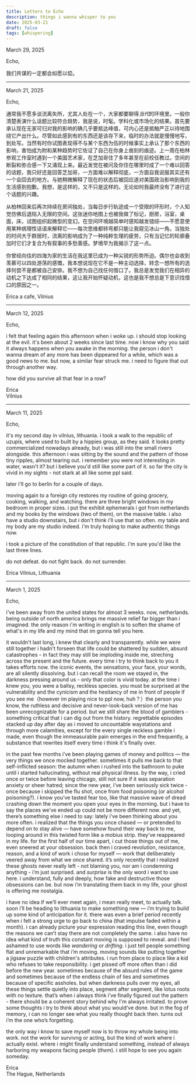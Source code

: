 ```yaml
---
title: Letters to Echo
description: things i wanna whisper to you
date: 2025-03-21
draft: false 
tags: [whispering] 
---
```

March 29, 2025

Echo,

我们共谋的一定都会如愿以偿。

----------------------------------




March 21, 2025

Echo, 

通常我不愿多谈流离失所，尤其人处在一个，大家都要聊得*当代*的环境里。一般你清楚表演什么话题比较符合趋势，我是说，时髦。学科化或市场化的结果。首先要承认现在无家可归对我的影响的确几乎要抵达峰值，可内心还是抵触严正以待地围绕它产出什么。尽管如此感到有的东西还是该存下来，临时的办法就是慢慢地写，到处写。当然有时你试图表现得不与某个东西为伍的时候事实上承认了那个东西的影响，害怕成为附和某种趋势时它佐证了自己在你身上凿刻的痕迹。上一周在柏林参观工作室时遇到一个美国艺术家，在芝加哥住了多年甚至在前校任教过。空间的断裂和弥合感一下又涌现上来。最近发觉在被问及你住在哪里时成了一个难以回答的话题，我只好还是回答芝加哥，一方面难以解释彻底，一方面自我说服其实还有一个会回去的地方。与她稍微解释了现在的状态后被回应道对美国政治影响到我的生活感到抱歉。我想，是这样的，又不只是这样的。无论如何我最终没有了进行这个话题的兴趣。

从柏林回来后再次持续在房间独处，当每日步行轨迹成一个受限的环形时，个人知觉仿佛后退陷入无限的空间。这张迷你地图上也被我做了标记，厨房，浴室，桌面，床，试图组织起微型的变幻。在空间环境越简单时感知越发错综——不愿意使用某种病理性话语来解释它——每次思维都转弯都只能让我窥见冰山一角。当独处的时间大于群居时，流离的影响成为了一种纯粹生理的疲劳，只有当记忆的轮廓叠加时它们才复合为有叙事的多愁善感。梦境早为我揭示了这一点。

你曾经向往的四海为家的生活在我这里已成为一种尖锐的形势所迫。偶尔也会收到羡慕可以四处游荡的感慨，我本想说现在它不是一种主动选择，转念一想所有的选择何尝不是都被自己安排。我不想为自己找任何借口了。我总是发觉我们在相异的动机之下达成了相同的结果，这让我开始怀疑动机，这也是我不想总是下意识找借口的原因之一。

Erica 
a cafe, Vilnius

--------------------







March 12, 2025  
  
Echo,  
  
i felt that feeling again this afternoon when i woke up. i should stop looking at the evil. it's been about 2 weeks since last time. now i know why you said it always happens when you awake in the morning. the person i don't wanna dream of any more has been dippeared for a while, which was a good news to me. but now, a similar fear struck me. i need to figure that out through another way.  
  
how did you survive all that fear in a row?
  
Erica  
Vilnius
  
-------------  


March 11, 2025

Echo,  

it's my second day in vilnius, lithuania. i took a walk to the republic of uzupis, where used to built by a hippies group, as they said. it looks pretty commercialized nowadays already, but i was still into the small rivers alongside. this afternoon i was sitting by the sound and the pattern of those tiny ripples, almost tearing out. i remember you were not interesting in water, wasn't it? but i believe you'd still like some part of it. so far the city is vivid in my sights - not stark at all like some ppl said. 

later i'll go to berlin for a couple of days. 

moving again to a foreign city restores my routine of going grocery, cooking, walking, and watching. there are three bright windows in my bedroom in proper sizes. i put the exhibit ephemerals i got from netherlands and my books by the windows (two of them), on the massive table.  i also have a studio downstairs, but i don't think i'll use that so often. my table and my body are my studio indeed. i'm truly hoping to make authentic things now.

i took a picture of the constitution of that republic. i'm sure you'd like the last three lines.

do not defeat. do not fight back. do not surrender.


Erica
Vilnius, Lithuania

----------------  
  
  

March 1, 2025  

Echo,  

i've been away from the united states for almost 3 weeks. now, netherlands. being outside of north america brings me massive relief far bigger than i imagined. the only reason i'm writing in english is to soften the shame of what's in my life and my mind that im gonna tell you here.  

it wouldn't last long, i knew that clearly and transparently. while we were still together i hadn't forseen that life could be shattered by sudden, absurd catastrophes - in fact they may still be imploding inside me, streching across the present and the future. every time i try to think back to you it takes efforts now. the iconic events, the sensations, your face, your words, are all silently dissolving. but i can recall the room we stayed in, the darkness pressing around us - only that color is vivid today. at the time i knew you, you were a ballsy, reckless species. you must be surprised at the vulnerability and the cynicism and the hesitancy of me in front of people if you see me（however im playing nice to ppl now, huh？）the person you know, the ruthless and decisive and never-look-back version of me has been unrecognizable for a period. but we still share the blood of gamblers - something critical that i can dig out from the history. regrettable episodes stacked up day after day as i moved to uncountable waystations and through more calamities, except for the every single reckless gamble i made, even though the immeasurable pain emerges in the end frequently, a substance that rewrites itself every time i think it's finally over.  

in the past few months i’ve been playing games of money and politics — the very things we once mocked together. sometimes it pulls me back to that self-inflicted season: the autumn when i rushed into the bathroom to puke until i started hallucinating, without real physical illness. by the way, i cried once or twice before leaving chicago, still not sure if it was separation anxiety or sheer hatred; since the new year, i’ve been seriously sick twice - once because i skipped the flu shot, once from food poisoning (or alcohol poisoning?). i know you’ve tasted fear too, like that massive wave of dread crashing down the moment you open your eyes in the morning. but i have to say the places we’ve ended up could not be more different now. and yet, there’s something else i need to say: lately i’ve been thinking about you more often. i realized that the things you once chased — or pretended to depend on to stay alive — have somehow found their way back to me, looping around in this twisted form like a mobius strip. they’ve reappeared in my life. for the first half of our time apart, i cut those things out of me, even sneered at your obsession. back then i craved revolution, resistance, reason, and a kind of work i chose for myself — work that deliberately veered away from what we once shared. it’s only recently that i realized these ghosts never really left - not blaming you, nor am i condemning anything - i’m just surprised. and *surprise* is the only word i want to use here. i understand, fully and deeply, how fake and destructive those obsessions can be. but now i’m translating them back in my life, your ghost is offering me nostalgia.  

i have no idea if we’ll ever meet again, i mean really meet, to actually talk. soon i’ll be heading to lithuania to make something new — i’m trying to build up some kind of anticipation for it. there was even a brief period recently when i felt a strong urge to go back to china (that impulse faded within a month). i can already picture your expression reading this line, even though the reasons we can’t stay there are not completely the same. i also have no idea what kind of truth this constant moving is supposed to reveal. and i feel ashamed to use words like *wandering* or *drifting*. i just tell people something flat and unremarkable that i’m moving. moving sounds like putting together a jigsaw puzzle with children's attributes. i run from place to place like a kid who refuses to take responsibility. i get pissed off more often than i did before the new year. sometimes because of the absurd rules of the game and sometimes because of the endless chain of lies and sometimes because of specific assholes. but when darkness pulls over my eyes, all these things settle quietly into place, segment after segment, like lotus roots with no texture. that’s when i always think i’ve finally figured out the pattern - there should be a coherent story behind why I'm always irritated. to prove some thoughts i try to think about what you would’ve done. but in the fog of memory, i can no longer see what you really thought back then. turns out i’m the one who’s forgetting.  

the only way i know to save myself now is to throw my whole being into work. not the work for survivng or acting, but the kind of work where i actually exist. where i might finally understand something, instead of always harboring my weapons facing people (*them*). i still hope to see you again someday.  
  

Erica  
The Hague, Netherlands
